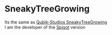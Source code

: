 # SneakyTreeGrowing
Its the same as [Qubik-Studios SneakyTreeGrowing](https://github.com/Qubik-Studios/Sneaky-Tree-Growing) <br />
I am the developer of the [Spigot](https://www.curseforge.com/minecraft/bukkit-plugins/sneaky-tree-growing-spigot) version
